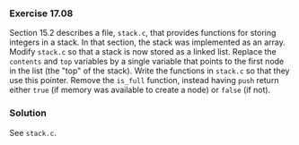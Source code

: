 ### Exercise 17.08

Section 15.2 describes a file, `stack.c`, that provides functions for storing
integers in a stack. In that section, the stack was implemented as an array.
Modify `stack.c` so that a stack is now stored as a linked list. Replace the
`contents` and `top` variables by a single variable that points to the first
node in the list (the "top" of the stack). Write the functions in `stack.c` so
that they use this pointer. Remove the `is_full` function, instead having `push`
return either `true` (if memory was available to create a node) or `false` (if
not).

### Solution

See `stack.c`.
